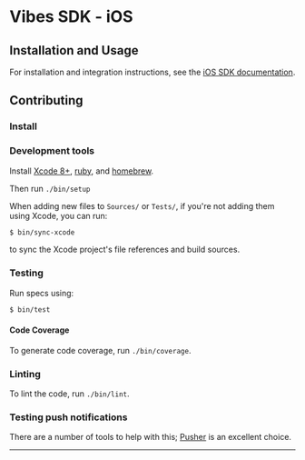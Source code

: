 # Vibes SDK - iOS

## Installation and Usage

For installation and integration instructions, see the [iOS SDK documentation][ios-docs].

## Contributing

### Install

### Development tools

Install [Xcode 8+][xcode], [ruby][ruby], and [homebrew][homebrew]. 

Then run `./bin/setup`

When adding new files to `Sources/` or `Tests/`, if you're not adding them using Xcode, you can run:

```bash
$ bin/sync-xcode
```

to sync the Xcode project's file references and build sources.

### Testing

Run specs using:

```bash
$ bin/test
```

#### Code Coverage

To generate code coverage, run `./bin/coverage`.

### Linting

To lint the code, run `./bin/lint`.

### Testing push notifications

There are a number of tools to help with this; [Pusher][pusher] is an excellent choice.

----

[xcode]: https://developer.apple.com/xcode/
[ruby]: https://www.ruby-lang.org/en/
[homebrew]: https://brew.sh/
[ios-docs]: https://developer.vibes.com/display/APIs/iOS+SDK+Documentation
[pusher]: https://github.com/noodlewerk/NWPusher
